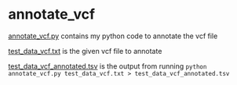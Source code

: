 # annotate_vcf

[annotate_vcf.py](annotate_vcf.py) contains my python code to annotate the vcf file

[test_data_vcf.txt](test_data_vcf.txt) is the given vcf file to annotate

[test_data_vcf_annotated.tsv](test_data_vcf_annotated.tsv) is the output from running `python annotate_vcf.py test_data_vcf.txt > test_data_vcf_annotated.tsv`
